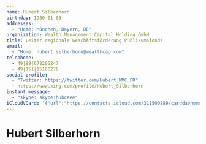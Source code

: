 ```yaml
---
name: Hubert Silberhorn
birthday: 1980-01-03
addresses:
  - "Home: München, Bayern, DE"
organization: Wealth Management Capital Holding GmbH
title: Leiter regionale Geschäftsförderung Publikumsfonds
email:
  - "Home: hubert.silberhorn@wealthcap.com"
telephone:
  - 49|89|678205247
  - 49|151|15180278
social profile:
  - "Twitter: https://twitter.com/Hubert_WMC_PR"
  - https://www.xing.com/profile/Hubert_Silberhorn
instant message:
  - "skype: skype:hubceee"
iCloudVCard: '{"url":"https://contacts.icloud.com/311500889/carddavhome/card/YjM0OWRhYTQtNTg4Mi00YTMxLWIzZWMtYWNmY2E3YWMzNGNh.vcf","etag":"\"kmfheb3r\"","data":"BEGIN:VCARD\r\nVERSION:3.0\r\nFN:\r\nN:Silberhorn;Hubert;;;\r\nUID:b349daa4-5882-4a31-b3ec-acfca7ac34ca\r\nBDAY;VALUE=date:1980-01-03\r\nADR;TYPE=HOME:;;;München;Bayern;;DE;\r\nWP1.X-ABLABEL:Work\r\nWP2.X-ABLABEL:Work\r\nWP3.X-ABLABEL:Work\r\nWP4.X-ABLABEL:Work\r\nitem0.X-ABLABEL:xing\r\nPRODID:ez-vcard 0.9.13-fc\r\nREV:2025-04-03T22:06:10Z\r\nORG:Wealth Management Capital Holding GmbH;\r\nTITLE:Leiter regionale Geschäftsförderung Publikumsfonds\r\nEMAIL;TYPE=HOME:hubert.silberhorn@wealthcap.com\r\nPHOTO;VALUE=uri:https://gateway.icloud.com/contacts/311500889/ck/card/39446\r\n 0746f5ab1bf2fc437bf42871cd3\r\nTEL:49|89|678205247\r\nTEL:49|151|15180278\r\nX-SOCIALPROFILE;TYPE=twitter;X-USER=Hubert_WMC_PR:https://twitter.com/Huber\r\n t_WMC_PR\r\nIMPP;X-SERVICE-TYPE=skype;TYPE=HOME,pref:skype:hubceee\r\nitem0.X-SOCIALPROFILE;X-USER=Hubert_Silberhorn:https://www.xing.com/profile\r\n /Hubert_Silberhorn\r\nEND:VCARD"}'
---
```

# Hubert Silberhorn